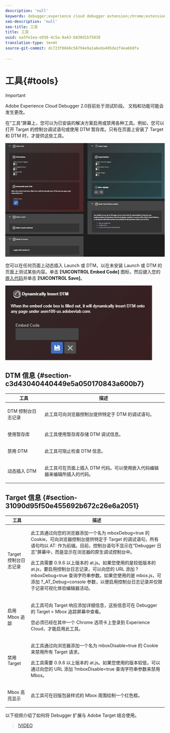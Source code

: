 ```yaml
---
description: 'null'
keywords: debugger;experience cloud debugger extension;chrome;extension;tools;dtm;target
seo-description: 'null'
seo-title: 工具
title: 工具
uuid: ea3fe1ea-e936-4c5a-8a43-b830d1b75038
translation-type: tm+mt
source-git-commit: dc723f0848c56794e9a1a6eda405de2f4ea6b8fa

---
```



# 工具{#tools}

> [!IMPORTANT]
>
> Adobe Experience Cloud Debugger 2.0目前处于测试阶段。 文档和功能可能会发生更改。

在“工具”屏幕上，您可以为已安装的解决方案启用或禁用各种工具。例如，您可以打开 Target 的控制台调试语句或使用 DTM 暂存库。只有在页面上安装了 Target 和 DTM 时，才提供这些工具。

![](assets/tools.jpg)

您可以在任何页面上动态插入 Launch 或 DTM，以在未安装 Launch 或 DTM 的页面上测试某些内容。单击 **[!UICONTROL Embed Code]** 图标，然后键入您的[嵌入代码](https://experiencecloud.adobe.com/resources/help/en_US/dtm/deployment.html)并单击 **[!UICONTROL Save]**。

![](assets/tools-embedcode.jpg)

## DTM 信息 {#section-c3d43040440449e5a050170843a600b7}

<table id="table_04625C3319134E169A35DB74C1D1FB31"> 
 <thead> 
  <tr> 
   <th colname="col1" class="entry"> 工具 </th> 
   <th colname="col2" class="entry"> 描述 </th> 
  </tr>
 </thead>
 <tbody> 
  <tr> 
   <td colname="col1"> <p> DTM 控制台日志记录 </p> </td> 
   <td colname="col2"> <p>此工具可向浏览器控制台提供特定于 DTM 的调试语句。 </p> </td> 
  </tr> 
  <tr> 
   <td colname="col1"> <p>使用暂存库 </p> </td> 
   <td colname="col2"> <p>此工具使用暂存库存储 DTM 调试信息。 </p> </td> 
  </tr> 
  <tr> 
   <td colname="col1"> <p>禁用 DTM </p> </td> 
   <td colname="col2"> <p>此工具可阻止检查 DTM 信息。 </p> </td> 
  </tr> 
  <tr> 
   <td colname="col1"> <p> 动态插入 DTM </p> </td> 
   <td colname="col2"> <p> 此工具可在页面上插入 DTM 代码。可以使用嵌入代码编辑器来编辑所插入的代码。 </p> </td> 
  </tr> 
 </tbody> 
</table>

## Target 信息 {#section-31090d95f50e455692b672c26e6a2051}

<table id="table_A71D269B49F4417599EBACA44D5CCF4F"> 
 <thead> 
  <tr> 
   <th colname="col1" class="entry"> 工具 </th> 
   <th colname="col2" class="entry"> 描述 </th> 
  </tr>
 </thead>
 <tbody> 
  <tr> 
   <td colname="col1"> <p>Target 控制台日志记录 </p> </td> 
   <td colname="col2"> <p>此工具通过向您的浏览器添加一个名为<span class="codeph"> mboxDebug=true</span> 的 Cookie，可向浏览器控制台提供特定于 Target 的调试语句，所有语句均以 <span class="codeph">AT:</span> 作为前缀。目前，控制台语句不显示在“Debugger 日志”屏幕中，而是显示在浏览器的原生调试控制台中。 </p> <p> 此工具需要 0.9.6 以上版本的 at.js。如果您使用的是较低版本的 at.js，要启用控制台日志记录，可以向您的 URL 添加<span class="codeph"> ?mboxDebug=true</span> 查询字符串参数。如果您使用的是 mbox.js，可添加<span class="codeph"> ?_AT_Debug=console</span> 参数，以便启用控制台日志记录并仅限于记录可视化体验编辑器活动。 </p> </td> 
  </tr> 
  <tr> 
   <td colname="col1"> <p> 启用 Mbox 追踪 </p> </td> 
   <td colname="col2"> <p>此工具可向 Target 响应添加详细信息，这些信息可在 Debugger 的 <span class="uicontrol">Target &gt; Mbox 追踪</span>屏幕中查看。 </p> <p> 您必须已经在其中一个 Chrome 选项卡上登录到 Experience Cloud，才能启用此工具。 </p> </td> 
  </tr> 
  <tr> 
   <td colname="col1"> <p>禁用 Target </p> </td> 
   <td colname="col2"> <p>此工具通过向浏览器添加一个名为<span class="codeph"> mboxDisable=true</span> 的 Cookie 来禁用所有 Target 请求。 </p> <p> 此工具需要 0.9.6 以上版本的 at.js。如果您使用的版本较低，可以通过向您的 URL 添加<span class="codeph"> ?mboxDisable=true</span> 查询字符串参数来禁用 Mbox。 </p> </td> 
  </tr> 
  <tr> 
   <td colname="col1"> <p> Mbox 高亮显示 </p> </td> 
   <td colname="col2"> <p> 此工具可在旧版包装样式的 Mbox 周围绘制一个红色框。 </p> </td> 
  </tr> 
 </tbody> 
</table>

以下视频介绍了如何将 Debugger 扩展与 Adobe Target 结合使用。

>[!VIDEO](https://video.tv.adobe.com/v/23115t2/)
